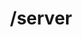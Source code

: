 ---
title: /server
position: 4.2
type: get
description: Hiển thị thông tin chi tiết của máy chủ ảo
content_markdown: |-
  API sử dụng để  hiển thị các thông tin của máy chủ ảo
left_code_blocks:
  - code_block: |-
      r = requests.get("http://portalurl/api/v1/server/{instance_id}/", token="YOUR_TOKEN_KEY")
      print r.text
    title: Python
    language: python
right_code_blocks:
  - code_block: |-
      {
        "instance_id": "string",
        "status": "string",
        "addresses": "string",
        "name": "string",
        "created": "2019-07-18T06:41:10Z",
        "expired": "2019-07-18T06:41:10Z",
        "ip_addresses": [
          "string"
        ],
        "region": "string"
      }

    title: Response
    language: json
---